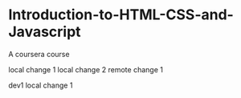 # Introduction-to-HTML-CSS-and-Javascript
A coursera course

local change 1
local change 2
remote change 1

dev1 local change 1
